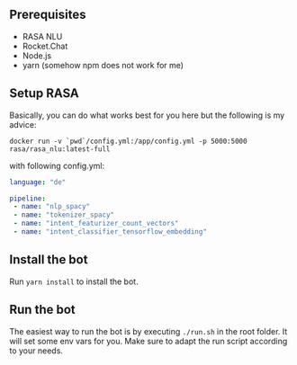 ## Prerequisites

* RASA NLU
* Rocket.Chat
* Node.js
* yarn (somehow npm does not work for me)

## Setup RASA

Basically, you can do what works best for you here but the following is my advice:

```docker run -v `pwd`/config.yml:/app/config.yml -p 5000:5000 rasa/rasa_nlu:latest-full```

with following config.yml:

```yaml
language: "de"

pipeline:
 - name: "nlp_spacy"
 - name: "tokenizer_spacy"
 - name: "intent_featurizer_count_vectors"
 - name: "intent_classifier_tensorflow_embedding"
```

## Install the bot

Run `yarn install` to install the bot.

## Run the bot

The easiest way to run the bot is by executing ```./run.sh``` in the root folder. It will set some env vars for you. Make sure to adapt the run script according to your needs.
